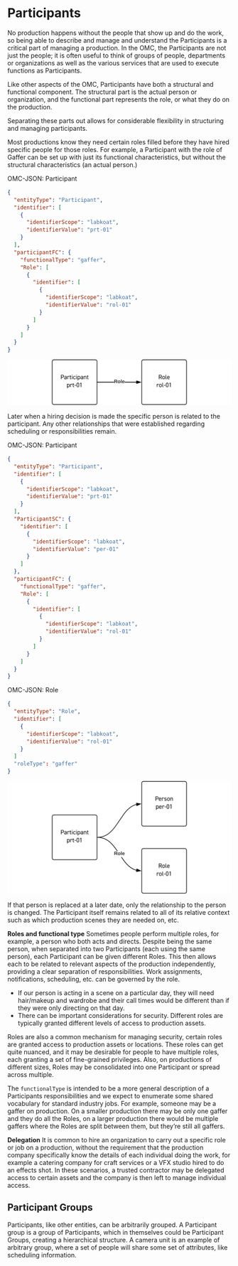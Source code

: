 # Participants
No production happens without the people that show up and do the work, so being able to describe and manage and understand the Participants is a critical part of managing a production. In the OMC, the Participants are not just the people; it is often useful to think of groups of people, departments or organizations as well as the various services that are used to execute functions as Participants.

Like other aspects of the OMC, Participants have both a structural and functional component. The structural part is the actual person or organization, and the functional part represents the role, or what they do on the production.

Separating these parts out allows for considerable flexibility in structuring and managing participants.

Most productions know they need certain roles filled before they have hired specific people for those roles. For example, a Participant with the role of Gaffer can be set up with just its functional characteristics, but without the structural characteristics (an actual person.)

OMC-JSON: Participant
```JSON
{
  "entityType": "Participant",
  "identifier": [
    {
      "identifierScope": "labkoat",
      "identifierValue": "prt-01"
    }
  ],
  "participantFC": {
    "functionalType": "gaffer",
    "Role": [
      {
        "identifier": [
          {
            "identifierScope": "labkoat",
            "identifierValue": "rol-01"
          }
        ]
      }
    ]
  }
}
```

![](../Diagrams/Participant-1.svg)

Later when a hiring decision is made the specific person is related to the participant. Any other relationships that were established regarding scheduling or responsibilities remain.

OMC-JSON: Participant
```JSON
{
  "entityType": "Participant",
  "identifier": [
    {
      "identifierScope": "labkoat",
      "identifierValue": "prt-01"
    }
  ],
  "ParticipantSC": {
    "identifier": [
      {
        "identifierScope": "labkoat",
        "identifierValue": "per-01"
      }
    ]
  },
  "participantFC": {
    "functionalType": "gaffer",
    "Role": [
      {
        "identifier": [
          {
            "identifierScope": "labkoat",
            "identifierValue": "rol-01"
          }
        ]
      }
    ]
  }
}
```

OMC-JSON: Role
```JSON
{
  "entityType": "Role",
  "identifier": [
    {
      "identifierScope": "labkoat",
      "identifierValue": "rol-01"
    }
  ]
  "roleType": "gaffer"
}
```
![](../Diagrams/Participant-2.svg)

If that person is replaced at a later date, only the relationship to the person is changed. The Participant itself remains related to all of its relative context such as which production scenes they are needed on, etc.

**Roles and functional type**
Sometimes people perform multiple roles, for example, a person who both acts and directs. Despite being the same person, when separated into two Participants (each using the same person), each Participant can be given different Roles. This then allows each to be related to relevant aspects of the production independently, providing a clear separation of responsibilities. Work assignments, notifications, scheduling, etc. can be governed by the role.

- If our person is acting in a scene on a particular day, they will need hair/makeup and wardrobe and their call times would be different than if they were only directing on that day.
- There can be important considerations for security. Different roles are typically granted different levels of access to production assets.

Roles are also a common mechanism for managing security, certain roles are granted access to production assets or locations. These roles can get quite nuanced, and it may be desirable for people to have multiple roles, each granting a set of fine-grained privileges. Also, on productions of different sizes, Roles may be consolidated into one Participant or spread across multiple.

The `functionalType` is intended to be a more general description of a Participants responsibilities and we expect to enumerate some shared vocabulary for standard industry jobs. For example, someone may be a gaffer on production. On a smaller production there may be only one gaffer and they do all the Roles, on a larger production there would be multiple gaffers where the Roles are split between them, but they’re still all gaffers.

**Delegation**
It is common to hire an organization to carry out a specific role or job on a production, without the requirement that the production company specifically know the details of each individual doing the work, for example a catering company for craft services or a VFX studio hired to do an effects shot. In these scenarios, a trusted contractor may be delegated access to certain assets and the company is then left to manage individual access.

## Participant Groups
Participants, like other entities, can be arbitrarily grouped. A Participant group is a group of Participants, which in themselves could be Participant Groups, creating a hierarchical structure. A camera unit is an example of arbitrary group, where a set of people will share some set of attributes, like scheduling information.

<!--
Copyright 2021-2023 Motion Picture Laboratories, Inc.
SPDX-License-Identifier: APACHE-2.0
-->

